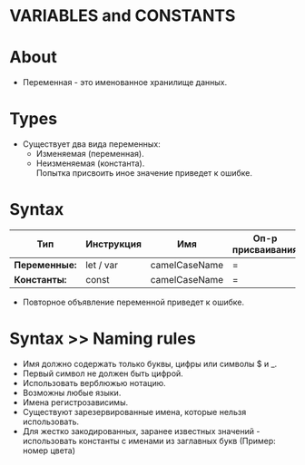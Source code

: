 # VARIABLES and CONSTANTS

# About
- Переменная - это именованное хранилище данных.

# Types
- Существует два вида переменных:
  - Изменяемая (переменная).
  - Неизменяемая (константа).  
  Попытка присвоить иное значение приведет к ошибке.

# Syntax
Тип|Инструкция|Имя|Оп-р присваивания|Данные
---|---|---|---|---
__Переменные:__ |let / var|camelCaseName|=|data
__Константы:__ |const|camelCaseName|=|data
- Повторное объявление переменной приведет к ошибке.

# Syntax >> Naming rules
- Имя должно содержать только буквы, цифры или символы $ и _.
- Первый символ не должен быть цифрой.
- Использовать верблюжью нотацию.
- Возможны любые языки.
- Имена регистрозависимы.
- Существуют зарезервированные имена, которые нельзя использовать.
- Для жестко закодированных, заранее известных значений - использовать константы с именами из заглавных букв (Пример: номер цвета)